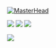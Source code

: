[![MasterHead](https://res.cloudinary.com/dpjinfnkn/image/upload/v1728547460/pkzzmsxqbnf72kwrfzjp.png)](https://github.com/ssaxel03)

<img src="https://github-readme-stats-fork-eight.vercel.app/api?username=macarigo&hide_rank=true"/>

<img src="https://github-readme-stats-fork-eight.vercel.app/api/top-langs/?username=macarigo"/>

<img src="https://github-readme-stats-fork-eight.vercel.app/api/pin/?username=ssaxel03&repo=my-exercises" />

<p>
  <img src="https://github-readme-stats-fork-eight.vercel.app/api/pin/?username=ssaxel03&repo=my-exercises" />
</p>
